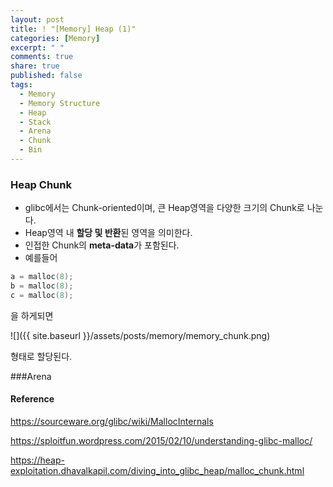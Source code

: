 ```yaml
---
layout: post
title: ! "[Memory] Heap (1)"
categories: [Memory]
excerpt: " "
comments: true
share: true
published: false
tags:
  - Memory
  - Memory Structure
  - Heap
  - Stack
  - Arena
  - Chunk
  - Bin
---
```




### Heap Chunk

- glibc에서는 Chunk-oriented이며, 큰 Heap영역을 다양한 크기의 Chunk로 나눈다.
- Heap영역 내 **할당 및 반환**된 영역을 의미한다. 
- 인접한 Chunk의 **meta-data**가 포함된다.
- 예를들어 

```c
a = malloc(8);
b = malloc(8);
c = malloc(8);
```

을 하게되면

![]({{ site.baseurl }}/assets/posts/memory/memory_chunk.png)



형태로 할당된다.

###Arena











#### Reference

https://sourceware.org/glibc/wiki/MallocInternals

https://sploitfun.wordpress.com/2015/02/10/understanding-glibc-malloc/

https://heap-exploitation.dhavalkapil.com/diving_into_glibc_heap/malloc_chunk.html